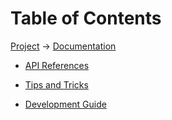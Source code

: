 # Table of Contents
[Project](https://github.com/ksxatompackages/quick-spawn) → [Documentation]('.')

 * [API References](./api-references)

 * [Tips and Tricks](./tips-and-tricks)

 * [Development Guide](./development-guide)
